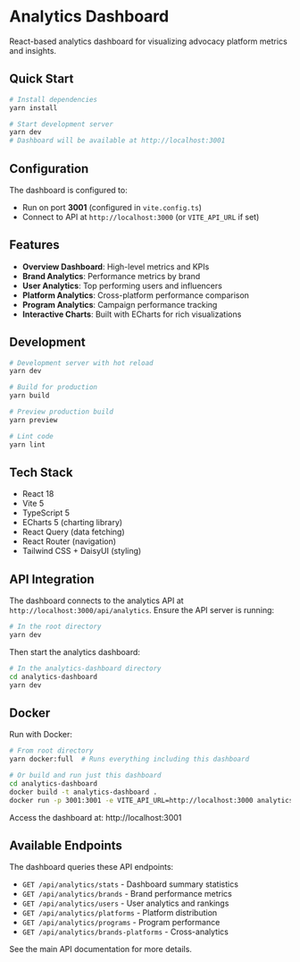 # Analytics Dashboard

React-based analytics dashboard for visualizing advocacy platform metrics and insights.

## Quick Start

```bash
# Install dependencies
yarn install

# Start development server
yarn dev
# Dashboard will be available at http://localhost:3001
```

## Configuration

The dashboard is configured to:
- Run on port **3001** (configured in `vite.config.ts`)
- Connect to API at `http://localhost:3000` (or `VITE_API_URL` if set)

## Features

- **Overview Dashboard**: High-level metrics and KPIs
- **Brand Analytics**: Performance metrics by brand
- **User Analytics**: Top performing users and influencers
- **Platform Analytics**: Cross-platform performance comparison
- **Program Analytics**: Campaign performance tracking
- **Interactive Charts**: Built with ECharts for rich visualizations

## Development

```bash
# Development server with hot reload
yarn dev

# Build for production
yarn build

# Preview production build
yarn preview

# Lint code
yarn lint
```

## Tech Stack

- React 18
- Vite 5
- TypeScript 5
- ECharts 5 (charting library)
- React Query (data fetching)
- React Router (navigation)
- Tailwind CSS + DaisyUI (styling)

## API Integration

The dashboard connects to the analytics API at `http://localhost:3000/api/analytics`. Ensure the API server is running:

```bash
# In the root directory
yarn dev
```

Then start the analytics dashboard:

```bash
# In the analytics-dashboard directory
cd analytics-dashboard
yarn dev
```

## Docker

Run with Docker:

```bash
# From root directory
yarn docker:full  # Runs everything including this dashboard

# Or build and run just this dashboard
cd analytics-dashboard
docker build -t analytics-dashboard .
docker run -p 3001:3001 -e VITE_API_URL=http://localhost:3000 analytics-dashboard
```

Access the dashboard at: http://localhost:3001

## Available Endpoints

The dashboard queries these API endpoints:

- `GET /api/analytics/stats` - Dashboard summary statistics
- `GET /api/analytics/brands` - Brand performance metrics
- `GET /api/analytics/users` - User analytics and rankings
- `GET /api/analytics/platforms` - Platform distribution
- `GET /api/analytics/programs` - Program performance
- `GET /api/analytics/brands-platforms` - Cross-analytics

See the main API documentation for more details.
